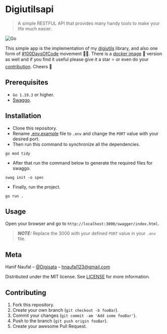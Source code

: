 # Digiutilsapi
>
> A simple RESTFUL API that provides many handy tools to make your life much easier.

![Go](https://img.shields.io/badge/Go-00ADD8?style=for-the-badge&logo=go&logoColor=white)

This simple app is the implementation of my [digiutils](https://github.com/Digisata/digiutilsapi) library, and also one form of [#100DaysOfCode](https://www.100daysofcode.com/) movement 🏃‍♂️. There is a [docker image](https://hub.docker.com/r/digisata/digiutilsapi) 🐋 version as well and if you find it useful please give it a star ⭐ or even do your [contribution](#contributing). Cheers 🥂

## Prerequisites

- `Go 1.19.3` or higher.
- [Swaggo](https://github.com/swaggo/swag).

## Installation

- Clone this repository.
- Rename [.env.example](.env.example) file to `.env` and change the `PORT` value with your desired port.
- Then run this command to synchronize all the dependencies.
```shell
go mod tidy
```
- After that run the command below to generate the required files for swaggo.
```shell
swag init -o spec
```
- Finally, run the project.
```shell
go run .
```

## Usage

Open your browser and go to `http://localhost:3000/swagger/index.html`.
> **_NOTE:_**  Replace the 3000 with your defined `PORT` value in your `.env` file.

## Meta

Hanif Naufal – [@Digisata](https://twitter.com/Digisata) – [hnaufal123@gmail.com](mailto:hnaufal123@gmail.com)

Distributed under the MIT license. See [LICENSE](LICENSE.md) for more information.

## Contributing

1. Fork this repository.
2. Create your own branch (`git checkout -b fooBar`).
3. Commit your changes (`git commit -am 'Add some fooBar'`).
4. Push to the branch (`git push origin fooBar`).
5. Create your awesome Pull Request.
